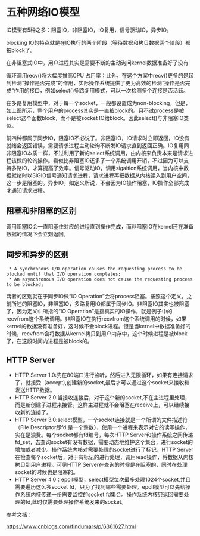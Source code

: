 # 五种网络IO模型
IO模型有5种之多：阻塞IO，非阻塞IO，IO复用，信号驱动IO，异步IO。

blocking IO的特点就是在IO执行的两个阶段（等待数据和拷贝数据两个阶段）都被block了。

在非阻塞式IO中，用户进程其实是需要不断的主动询问kernel数据准备好了没有

循环调用recv()将大幅度推高CPU 占用率；此外，在这个方案中recv()更多的是起到检测“操作是否完成”的作用，实际操作系统提供了更为高效的检测“操作是否完成“作用的接口，例如select()多路复用模式，可以一次检测多个连接是否活跃。

在多路复用模型中，对于每一个socket，一般都设置成为non-blocking，但是，如上图所示，整个用户的process其实是一直被block的。只不过process是被select这个函数block，而不是被socket IO给block。因此select()与非阻塞IO类似。

前四种都属于同步IO，阻塞IO不必说了。非阻塞IO，IO请求时立即返回，IO没有就绪会返回错误，需要请求进程主动轮询不断发IO请求直到返回正确。IO复用同非阻塞IO本质一样，不过利用了新的select系统调用，由内核来负责本来是请求进程该做的轮询操作。看似比非阻塞IO还多了一个系统调用开销，不过因为可以支持多路IO，才算提高了效率。信号驱动IO，调用sigaltion系统调用，当内核中数据就绪时以SIGIO信号通知请求进程，请求进程再把数据从内核读入到用户空间，这一步是阻塞的。异步IO，如定义所说，不会因为IO操作阻塞，IO操作全部完成才通知请求进程。

## 阻塞和非阻塞的区别
调用阻塞IO会一直阻塞住对应的进程直到操作完成，而非阻塞IO在kernel还在准备数据的情况下会立刻返回。

## 同步和异步的区别
```
 * A synchronous I/O operation causes the requesting process to be blocked until that I/O operation completes;
 * An asynchronous I/O operation does not cause the requesting process to be blocked;
```
两者的区别就在于同步IO做“IO Operation”会将process阻塞。按照这个定义，之前所述的阻塞IO，非阻塞IO，多路复用IO都属于同步IO。非阻塞IO其实也被阻塞了，因为定义中所指的“IO Operation”是指真实的IO操作，就是例子中的recvfrom这个系统调用。非阻塞IO在执行recvfrom这个系统调用的时候，如果kernel的数据没有准备好，这时候不会block进程。但是当kernel中数据准备好的时候，recvfrom会将数据从kernel拷贝到用户内存中，这个时候进程是被block了，在这段时间内进程是被block的。

## HTTP Server
- HTTP Server 1.0:先在80端口进行监听，然后进入无限循环，如果有连接请求了，就接受（accept),创建新的socket,最后才可以通过这个socket来接收和发送HTTP数据。
- HTTP Server 2.0:当接收连接后，对于这个新的socket,不在主进程里处理，而是新创建子进程来接管。这样主进程就不会阻塞在receive上，可以继续接收新的连接了。
- HTTP Server 3.0:select模型，一个socket连接就是一个所谓的文件描述符（File Descriptor即fd,是一个整数），使用一个进程来表示对它的读写操作，实在是浪费。每个socket都有fd编号，每次HTTP Server和操作系统之间传递fd_set，去查询socket有没有数据，需要动态地维护这个集合，进行socket的增加或者减少。操作系统内核对需要处理的socket进行了标记，HTTP Server在检查每个socket后，对于有标记的进行处理，调用read操作，将数据从内核拷贝到用户进程。可见HTTP Server在查询的时候是在阻塞的，同时在处理socket的时候也是阻塞的。
- HTTP Server 4.0：epoll模型，select模型每次最多处理1024个socket,并且需要遍历这么多socket fd，只为了找到哪些需要处理。epoll模型可以先给操作系统内核传递一份需要监控的socket fd集合。操作系统内核只返回需要处理的fd,此时仅需要处理操作系统发来的socket。

参考文档：

https://www.cnblogs.com/findumars/p/6361627.html
